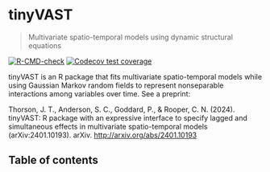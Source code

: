 <!-- README.md is generated from README.Rmd. Please edit that file -->

# tinyVAST

> Multivariate spatio-temporal models using dynamic structural equations

<!-- badges: start -->
[![R-CMD-check](https://github.com/James-Thorson-NOAA/tinyVAST/actions/workflows/R-CMD-check.yaml/badge.svg)](https://github.com/James-Thorson-NOAA/tinyVAST/actions/workflows/R-CMD-check.yaml)
[![Codecov test coverage](https://codecov.io/gh/vast-lib/tinyVAST/branch/add_codecov/graph/badge.svg)](https://app.codecov.io/gh/vast-lib/tinyVAST?branch=add_codecov)
<!-- badges: end -->

tinyVAST is an R package that fits multivariate spatio-temporal models while using Gaussian Markov random fields to represent nonseparable interactions among variables over time. See a preprint:

Thorson, J. T., Anderson, S. C., Goddard, P., & Rooper, C. N. (2024). tinyVAST: R package with an expressive interface to specify lagged and simultaneous effects in multivariate spatio-temporal models (arXiv:2401.10193). arXiv. http://arxiv.org/abs/2401.10193

## Table of contents
